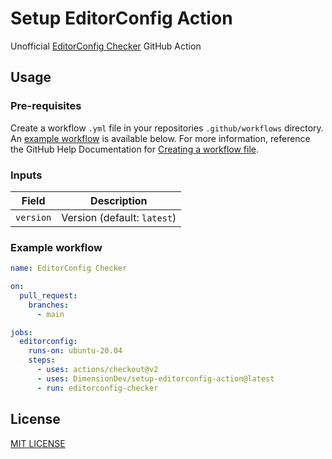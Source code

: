 # Setup EditorConfig Action

Unofficial [EditorConfig Checker](https://github.com/editorconfig-checker/editorconfig-checker) GitHub Action

## Usage

### Pre-requisites

Create a workflow `.yml` file in your repositories `.github/workflows` directory.
An [example workflow](#example-workflow) is available below.
For more information, reference the GitHub Help Documentation for [Creating a workflow file][creating-a-workflow-file].

[creating-a-workflow-file]: https://help.github.com/en/articles/configuring-a-workflow#creating-a-workflow-file

### Inputs

| Field     | Description                 |
| --------- | --------------------------- |
| `version` | Version (default: `latest`) |

### Example workflow

```yaml
name: EditorConfig Checker

on:
  pull_request:
    branches:
      - main

jobs:
  editorconfig:
    runs-on: ubuntu-20.04
    steps:
      - uses: actions/checkout@v2
      - uses: DimensionDev/setup-editorconfig-action@latest
      - run: editorconfig-checker
```

## License

[MIT LICENSE](LICENSE)
